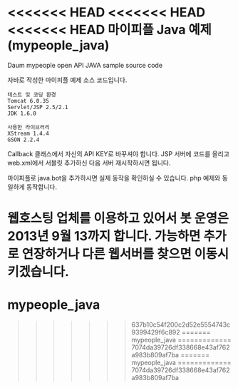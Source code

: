<<<<<<< HEAD
<<<<<<< HEAD
<<<<<<< HEAD
마이피플 Java 예제(mypeople_java)
=============

Daum mypeople open API JAVA sample source code

자바로 작성한 마이피플 예제 소스 코드입니다.


	테스트 및 코딩 환경
	Tomcat 6.0.35
	Servlet/JSP 2.5/2.1
	JDK 1.6.0

	사용한 라이브러리
	XStream 1.4.4
	GSON 2.2.4


Callback 클래스에서 자신의 API KEY로 바꾸셔야 합니다.
JSP 서버에 코드를 올리고 web.xml에서 서블릿 추가하신 다음 서버 재시작하시면 됩니다.


마이피플로 java.bot을 추가하시면 실제 동작을 확인하실 수 있습니다.
php 예제와 동일하게 동작합니다.

웹호스팅 업체를 이용하고 있어서 봇 운영은 2013년 9월 13까지 합니다.
가능하면 추가로 연장하거나 다른 웹서버를 찾으면 이동시키겠습니다.
=======
mypeople_java
=============
>>>>>>> 637b10c54f200c2d52e5554743c9399429f6c892
=======
mypeople_java
=============
>>>>>>> 7074da39726df338668e43af762a983b809af7ba
=======
mypeople_java
=============
>>>>>>> 7074da39726df338668e43af762a983b809af7ba
